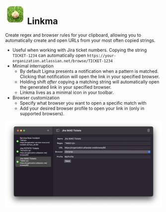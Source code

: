 # <img alt="Linkma Icon" src="Linkma/Assets.xcassets/AppIcon.appiconset/64-mac.png" /> Linkma

Create regex and browser rules for your clipboard, allowing you to automatically create and open URLs from your most often copied strings.

* Useful when working with Jira ticket numbers. Copying the string `TICKET-1234` can automatically open `https://your-organization.atlassian.net/browse/TICKET-1234`
* Minimal interruption
  * By default Ligma presents a notification when a pattern is matched. Clicking that notification will open the link in your specified browser.
  * Holding shift *after* copying a matching string will automatically open the generated link in your specified browser.
  * Linkma lives as a minimal icon in your toolbar.
* Browser customization
  * Specify what browser you want to open a specific match with
  * Add your desired browser profile to open your link in (only in supported browsers).

<p align="center">
<img max-width="90%" alt="Screenshot of Linkma app" src="Documentation/Resources/screenshot.png" />
</p>
